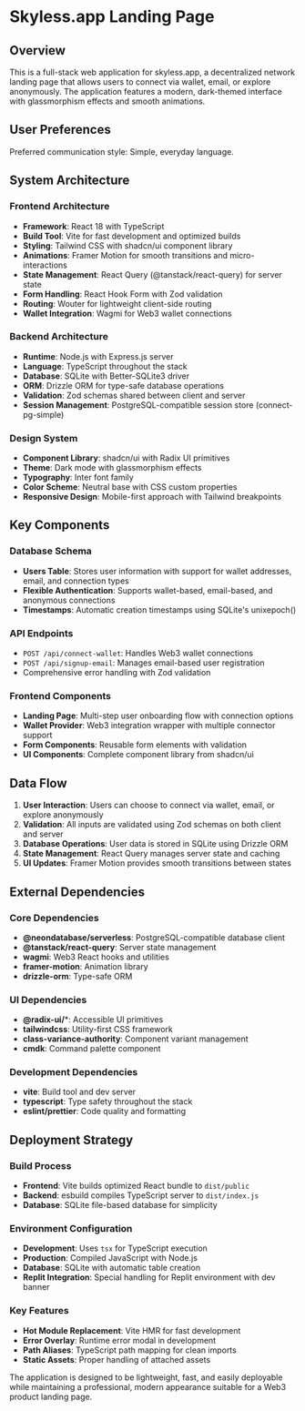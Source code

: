# Skyless.app Landing Page

## Overview

This is a full-stack web application for skyless.app, a decentralized network landing page that allows users to connect via wallet, email, or explore anonymously. The application features a modern, dark-themed interface with glassmorphism effects and smooth animations.

## User Preferences

Preferred communication style: Simple, everyday language.

## System Architecture

### Frontend Architecture
- **Framework**: React 18 with TypeScript
- **Build Tool**: Vite for fast development and optimized builds
- **Styling**: Tailwind CSS with shadcn/ui component library
- **Animations**: Framer Motion for smooth transitions and micro-interactions
- **State Management**: React Query (@tanstack/react-query) for server state
- **Form Handling**: React Hook Form with Zod validation
- **Routing**: Wouter for lightweight client-side routing
- **Wallet Integration**: Wagmi for Web3 wallet connections

### Backend Architecture
- **Runtime**: Node.js with Express.js server
- **Language**: TypeScript throughout the stack
- **Database**: SQLite with Better-SQLite3 driver
- **ORM**: Drizzle ORM for type-safe database operations
- **Validation**: Zod schemas shared between client and server
- **Session Management**: PostgreSQL-compatible session store (connect-pg-simple)

### Design System
- **Component Library**: shadcn/ui with Radix UI primitives
- **Theme**: Dark mode with glassmorphism effects
- **Typography**: Inter font family
- **Color Scheme**: Neutral base with CSS custom properties
- **Responsive Design**: Mobile-first approach with Tailwind breakpoints

## Key Components

### Database Schema
- **Users Table**: Stores user information with support for wallet addresses, email, and connection types
- **Flexible Authentication**: Supports wallet-based, email-based, and anonymous connections
- **Timestamps**: Automatic creation timestamps using SQLite's unixepoch()

### API Endpoints
- `POST /api/connect-wallet`: Handles Web3 wallet connections
- `POST /api/signup-email`: Manages email-based user registration
- Comprehensive error handling with Zod validation

### Frontend Components
- **Landing Page**: Multi-step user onboarding flow with connection options
- **Wallet Provider**: Web3 integration wrapper with multiple connector support
- **Form Components**: Reusable form elements with validation
- **UI Components**: Complete component library from shadcn/ui

## Data Flow

1. **User Interaction**: Users can choose to connect via wallet, email, or explore anonymously
2. **Validation**: All inputs are validated using Zod schemas on both client and server
3. **Database Operations**: User data is stored in SQLite using Drizzle ORM
4. **State Management**: React Query manages server state and caching
5. **UI Updates**: Framer Motion provides smooth transitions between states

## External Dependencies

### Core Dependencies
- **@neondatabase/serverless**: PostgreSQL-compatible database client
- **@tanstack/react-query**: Server state management
- **wagmi**: Web3 React hooks and utilities
- **framer-motion**: Animation library
- **drizzle-orm**: Type-safe ORM

### UI Dependencies
- **@radix-ui/***: Accessible UI primitives
- **tailwindcss**: Utility-first CSS framework
- **class-variance-authority**: Component variant management
- **cmdk**: Command palette component

### Development Dependencies
- **vite**: Build tool and dev server
- **typescript**: Type safety throughout the stack
- **eslint/prettier**: Code quality and formatting

## Deployment Strategy

### Build Process
- **Frontend**: Vite builds optimized React bundle to `dist/public`
- **Backend**: esbuild compiles TypeScript server to `dist/index.js`
- **Database**: SQLite file-based database for simplicity

### Environment Configuration
- **Development**: Uses `tsx` for TypeScript execution
- **Production**: Compiled JavaScript with Node.js
- **Database**: SQLite with automatic table creation
- **Replit Integration**: Special handling for Replit environment with dev banner

### Key Features
- **Hot Module Replacement**: Vite HMR for fast development
- **Error Overlay**: Runtime error modal in development
- **Path Aliases**: TypeScript path mapping for clean imports
- **Static Assets**: Proper handling of attached assets

The application is designed to be lightweight, fast, and easily deployable while maintaining a professional, modern appearance suitable for a Web3 product landing page.